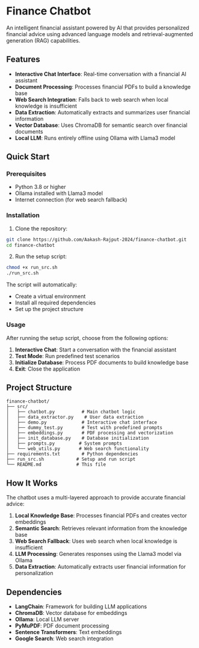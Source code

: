 # Finance Chatbot

An intelligent financial assistant powered by AI that provides personalized financial advice using advanced language models and retrieval-augmented generation (RAG) capabilities.

## Features

- **Interactive Chat Interface**: Real-time conversation with a financial AI assistant
- **Document Processing**: Processes financial PDFs to build a knowledge base
- **Web Search Integration**: Falls back to web search when local knowledge is insufficient
- **Data Extraction**: Automatically extracts and summarizes user financial information
- **Vector Database**: Uses ChromaDB for semantic search over financial documents
- **Local LLM**: Runs entirely offline using Ollama with Llama3 model

## Quick Start

### Prerequisites

- Python 3.8 or higher
- Ollama installed with Llama3 model
- Internet connection (for web search fallback)

### Installation

1. Clone the repository:
```bash
git clone https://github.com/Aakash-Rajput-2024/finance-chatbot.git
cd finance-chatbot
```

2. Run the setup script:
```bash
chmod +x run_src.sh
./run_src.sh
```

The script will automatically:
- Create a virtual environment
- Install all required dependencies
- Set up the project structure

### Usage

After running the setup script, choose from the following options:

1. **Interactive Chat**: Start a conversation with the financial assistant
2. **Test Mode**: Run predefined test scenarios
3. **Initialize Database**: Process PDF documents to build knowledge base
4. **Exit**: Close the application

## Project Structure

```
finance-chatbot/
├── src/
│   ├── chatbot.py          # Main chatbot logic
│   ├── data_extractor.py    # User data extraction
│   ├── demo.py             # Interactive chat interface
│   ├── dummy_test.py       # Test with predefined prompts
│   ├── embeddings.py       # PDF processing and vectorization
│   ├── init_database.py    # Database initialization
│   ├── prompts.py         # System prompts
│   └── web_utils.py       # Web search functionality
├── requirements.txt        # Python dependencies
├── run_src.sh            # Setup and run script
└── README.md             # This file
```

## How It Works

The chatbot uses a multi-layered approach to provide accurate financial advice:

1. **Local Knowledge Base**: Processes financial PDFs and creates vector embeddings
2. **Semantic Search**: Retrieves relevant information from the knowledge base
3. **Web Search Fallback**: Uses web search when local knowledge is insufficient
4. **LLM Processing**: Generates responses using the Llama3 model via Ollama
5. **Data Extraction**: Automatically extracts user financial information for personalization

## Dependencies

- **LangChain**: Framework for building LLM applications
- **ChromaDB**: Vector database for embeddings
- **Ollama**: Local LLM server
- **PyMuPDF**: PDF document processing
- **Sentence Transformers**: Text embeddings
- **Google Search**: Web search integration


